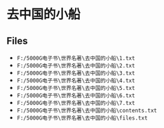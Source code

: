 # 去中国的小船

## Files

- `F:/5000G电子书\世界名著\去中国的小船\1.txt`
- `F:/5000G电子书\世界名著\去中国的小船\2.txt`
- `F:/5000G电子书\世界名著\去中国的小船\3.txt`
- `F:/5000G电子书\世界名著\去中国的小船\4.txt`
- `F:/5000G电子书\世界名著\去中国的小船\5.txt`
- `F:/5000G电子书\世界名著\去中国的小船\6.txt`
- `F:/5000G电子书\世界名著\去中国的小船\7.txt`
- `F:/5000G电子书\世界名著\去中国的小船\contents.txt`
- `F:/5000G电子书\世界名著\去中国的小船\files.txt`
